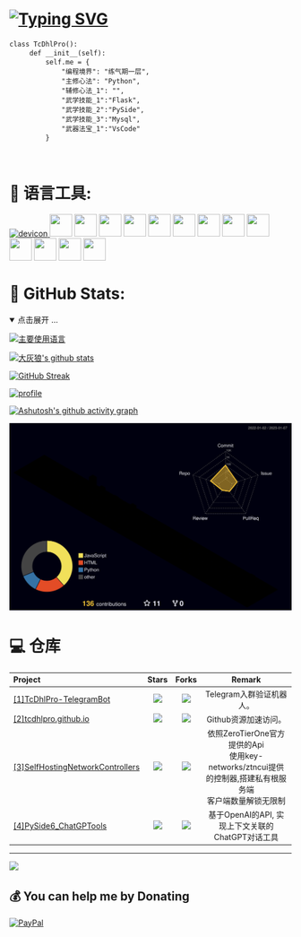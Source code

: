 # [![Typing SVG](https://readme-typing-svg.demolab.com?font=Fira+Code&pause=1000&width=435&lines=%F0%9F%91%8B+Hi+there%3A)](https://git.io/typing-svg)
```
class TcDhlPro():
     def __init__(self):
         self.me = {
             "编程境界": "练气期一层",
             "主修心法": "Python",
             "辅修心法_1": "",
             "武学技能_1":"Flask",
             "武学技能_2":"PySide",
             "武学技能_3":"Mysql",
             "武器法宝_1":"VsCode"
         }
```
<div align="center">
<img src="https://camo.githubusercontent.com/82291b0fe831bfc6781e07fc5090cbd0a8b912bb8b8d4fec0696c881834f81ac/68747470733a2f2f70726f626f742e6d656469612f394575424971676170492e676966"
width="800"  height="3">
</div>

# 🧰 语言工具:
<a href="https://devicon.dev/" target="_blank"> <img src="https://cdn.jsdelivr.net/gh/devicons/devicon/icons/devicon/devicon-original-wordmark.svg" alt="devicon" width="40" height="40"/> </a>
<a> <img src="https://cdn.jsdelivr.net/gh/devicons/devicon/icons/python/python-original-wordmark.svg" alt="" width="40" height="40"/> </a>
<a> <img src="https://cdn.jsdelivr.net/gh/devicons/devicon/icons/qt/qt-original.svg" alt="" width="40" height="40"/> </a>
<a > <img src="https://cdn.jsdelivr.net/gh/devicons/devicon/icons/flask/flask-original-wordmark.svg" alt="" width="40" height="40" background-color: red/> </a>
<a> <img src="https://cdn.jsdelivr.net/gh/devicons/devicon/icons/nginx/nginx-original.svg" alt="" width="40" height="40"/> </a>
<a> <img src="https://cdn.jsdelivr.net/gh/devicons/devicon/icons/mysql/mysql-original-wordmark.svg" alt="" width="40" height="40"/> </a>
<a> <img src="https://cdn.jsdelivr.net/gh/devicons/devicon/icons/pandas/pandas-original-wordmark.svg" alt="" width="40" height="40"/> </a>
<a> <img src="https://cdn.jsdelivr.net/gh/devicons/devicon/icons/docker/docker-original-wordmark.svg" alt="" width="40" height="40"/> </a>
<a> <img src="https://cdn.jsdelivr.net/gh/devicons/devicon/icons/centos/centos-original.svg" alt="" width="40" height="40"/> </a>
<a> <img src="https://cdn.jsdelivr.net/gh/devicons/devicon/icons/debian/debian-original.svg" alt="" width="40" height="40"/> </a>
<a> <img src="https://cdn.jsdelivr.net/gh/devicons/devicon/icons/git/git-plain-wordmark.svg" alt="" width="40" height="40"/> </a>
<a> <img src="https://cdn.jsdelivr.net/gh/devicons/devicon/icons/github/github-original-wordmark.svg" alt="" width="40" height="40"/> </a>
<a> <img src="https://cdn.jsdelivr.net/gh/devicons/devicon/icons/markdown/markdown-original.svg" alt="" width="40" height="40"/> </a>
<a> <img src="https://cdn.jsdelivr.net/gh/devicons/devicon/icons/vscode/vscode-original.svg" alt="" width="40" height="40"/> </a>

# 🚀 GitHub Stats:
<details open>
<summary>点击展开 ...</summary>

[![主要使用语言](https://github-readme-stats.08w80.com/api/top-langs/?username=TcDhlPro&hide_title=false&hide=c&hide_border=true&layout=compact&bg_color=0,73FA79,73FDFF,D783FF&theme=graywhite&locale=cn)](https://github-readme-stats.08w80.com/api/top-langs/?username=TcDhlPro&hide_title=false&hide=c&hide_border=true&layout=compact&bg_color=0,73FA79,73FDFF,D783FF&theme=graywhite&locale=cn)

[![大灰狼's github stats](https://github-readme-stats.08w80.com/api?username=TcDhlPro&hide_title=false&hide_border=true&show_icons=true&include_all_commits=true&line_height=20&bg_color=0,EC6C6C,FFD479,FFFC79,73FA79&theme=graywhite&locale=cn)](https://github-readme-stats.08w80.com/api?username=TcDhlPro&hide_title=false&hide_border=true&show_icons=true&include_all_commits=true&line_height=20&bg_color=0,EC6C6C,FFD479,FFFC79,73FA79&theme=graywhite&locale=cn)

[![GitHub Streak](https://github-readme-streak-stats.herokuapp.com?user=TcDhlPro&theme=onedark&hide_border=true&locale=zh_Hans&date_format=%5BY.%5Dn.j)](https://git.io/streak-stats)

[![profile](https://github-profile-trophy.vercel.app/?username=TcDhlPro&theme=matrix&column=8&no-frame=false&no-bg=true)](https://github-profile-trophy.vercel.app/?username=TcDhlPro&theme=matrix&column=8&no-frame=false&no-bg=true)

[![Ashutosh's github activity graph](https://github-readme-activity-graph.cyclic.app/graph?username=TcDhlPro&bg_color=000000&color=00ff11&line=dcad04&point=db1414&area=true&hide_border=true)](https://github.com/ashutosh00710/github-readme-activity-graph)

[![github-active](./profile-3d-contrib/profile-night-rainbow.svg)](https://raw-githubusercontent-github.08w80.com/TcDhlPro/TcDhlPro/master/profile-3d-contrib/profile-night-rainbow.svg)

# 💻 仓库
|                        Project                         |                            Stars                              |                            Forks                             |              Remark              |
| :---------------------------------------------------- | :----------------------------------------------------------: | :----------------------------------------------------------: | :------------------------------: |
| [[1]TcDhlPro-TelegramBot](https://github.com/TcDhlPro/TcDhlPro-TelegramBot) | ![](https://img.shields.io/github/stars/TcDhlPro/TcDhlPro-TelegramBot?color=f2f08d&logo=Undertale&logoColor=eb4630) | ![](https://img.shields.io/github/forks/TcDhlPro/TcDhlPro-TelegramBot?color=ba86eb&logo=Handshake&logoColor=ea6aa6) | Telegram入群验证机器人。 |
| [[2]tcdhlpro.github.io](https://github.com/TcDhlPro/tcdhlpro.github.io) | ![](https://img.shields.io/github/stars/TcDhlPro/tcdhlpro.github.io?color=f2f08d&logo=Undertale&logoColor=eb4630) | ![](https://img.shields.io/github/forks/TcDhlPro/tcdhlpro.github.io?color=ba86eb&logo=Handshake&logoColor=ea6aa6) | Github资源加速访问。 |
| [[3]SelfHostingNetworkControllers](https://github.com/TcDhlPro/ZeroTierOne-SelfHostingNetworkControllers-ZtnCui/tree/main) | ![](https://img.shields.io/github/stars/TcDhlPro/ZeroTierOne-SelfHostingNetworkControllers-ZtnCui?color=f2f08d&logo=Undertale&logoColor=eb4630) | ![](https://img.shields.io/github/forks/TcDhlPro/ZeroTierOne-SelfHostingNetworkControllers-ZtnCui?color=ba86eb&logo=Handshake&logoColor=ea6aa6) | 依照ZeroTierOne官方提供的Api<br>使用key-networks/ztncui提供的控制器,搭建私有根服务端<br>客户端数量解锁无限制 |
| [[4]PySide6_ChatGPTools](https://github.com/TcDhlPro/PySide6_ChatGPTools) | ![](https://img.shields.io/github/stars/TcDhlPro/PySide6_ChatGPTools?color=f2f08d&logo=Undertale&logoColor=eb4630) | ![](https://img.shields.io/github/forks/TcDhlPro/PySide6_ChatGPTools?color=ba86eb&logo=Handshake&logoColor=ea6aa6) | 基于OpenAI的API, 实现上下文关联的ChatGPT对话工具 |

---
[![](https://visitcount.itsvg.in/api?id=TcDhlPro&icon=0&color=1)](https://visitcount.itsvg.in)

## 💰 You can help me by Donating
[![PayPal](https://img.shields.io/badge/PayPal-00457C?style=for-the-badge&logo=paypal&logoColor=white)](https://paypal.me/TcDhlPro) 

  
<!-- Proudly created with GPRM ( https://gprm.itsvg.in ) -->
